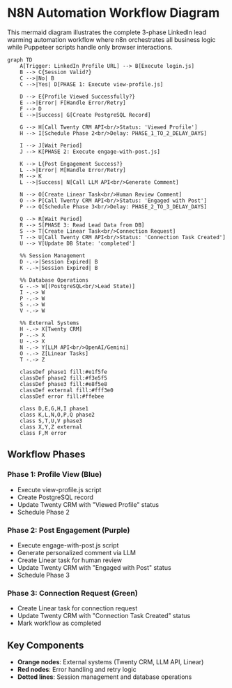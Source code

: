 # N8N Automation Workflow Diagram

This mermaid diagram illustrates the complete 3-phase LinkedIn lead warming automation workflow where n8n orchestrates all business logic while Puppeteer scripts handle only browser interactions.

```mermaid
graph TD
    A[Trigger: LinkedIn Profile URL] --> B[Execute login.js]
    B --> C{Session Valid?}
    C -->|No| B
    C -->|Yes| D[PHASE 1: Execute view-profile.js]
    
    D --> E{Profile Viewed Successfully?}
    E -->|Error| F[Handle Error/Retry]
    F --> D
    E -->|Success| G[Create PostgreSQL Record]
    
    G --> H[Call Twenty CRM API<br/>Status: 'Viewed Profile']
    H --> I[Schedule Phase 2<br/>Delay: PHASE_1_TO_2_DELAY_DAYS]
    
    I --> J[Wait Period] 
    J --> K[PHASE 2: Execute engage-with-post.js]
    
    K --> L{Post Engagement Success?}
    L -->|Error| M[Handle Error/Retry]
    M --> K
    L -->|Success| N[Call LLM API<br/>Generate Comment]
    
    N --> O[Create Linear Task<br/>Human Review Comment]
    O --> P[Call Twenty CRM API<br/>Status: 'Engaged with Post']
    P --> Q[Schedule Phase 3<br/>Delay: PHASE_2_TO_3_DELAY_DAYS]
    
    Q --> R[Wait Period]
    R --> S[PHASE 3: Read Lead Data from DB]
    S --> T[Create Linear Task<br/>Connection Request]
    T --> U[Call Twenty CRM API<br/>Status: 'Connection Task Created']
    U --> V[Update DB State: 'completed']
    
    %% Session Management
    D -.->|Session Expired| B
    K -.->|Session Expired| B
    
    %% Database Operations
    G -.-> W[(PostgreSQL<br/>Lead State)]
    I -.-> W
    P -.-> W
    S -.-> W
    V -.-> W
    
    %% External Systems
    H -.-> X[Twenty CRM]
    P -.-> X
    U -.-> X
    N -.-> Y[LLM API<br/>OpenAI/Gemini]
    O -.-> Z[Linear Tasks]
    T -.-> Z
    
    classDef phase1 fill:#e1f5fe
    classDef phase2 fill:#f3e5f5
    classDef phase3 fill:#e8f5e8
    classDef external fill:#fff3e0
    classDef error fill:#ffebee
    
    class D,E,G,H,I phase1
    class K,L,N,O,P,Q phase2
    class S,T,U,V phase3
    class X,Y,Z external
    class F,M error
```

## Workflow Phases

### Phase 1: Profile View (Blue)
- Execute view-profile.js script
- Create PostgreSQL record
- Update Twenty CRM with "Viewed Profile" status
- Schedule Phase 2

### Phase 2: Post Engagement (Purple)
- Execute engage-with-post.js script
- Generate personalized comment via LLM
- Create Linear task for human review
- Update Twenty CRM with "Engaged with Post" status
- Schedule Phase 3

### Phase 3: Connection Request (Green)
- Create Linear task for connection request
- Update Twenty CRM with "Connection Task Created" status
- Mark workflow as completed

## Key Components

- **Orange nodes**: External systems (Twenty CRM, LLM API, Linear)
- **Red nodes**: Error handling and retry logic
- **Dotted lines**: Session management and database operations